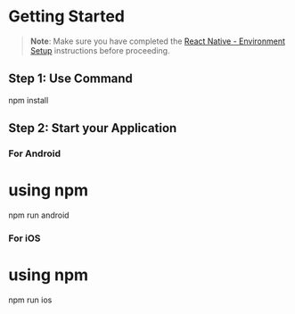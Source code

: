 
# Getting Started

>**Note**: Make sure you have completed the [React Native - Environment Setup](https://reactnative.dev/docs/environment-setup) instructions before proceeding.

## Step 1: Use Command

npm install

## Step 2: Start your Application

### For Android
# using npm
npm run android


### For iOS
# using npm
npm run ios